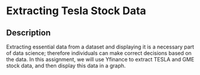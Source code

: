 # Extracting Tesla Stock Data

<h2>Description</h2>

Extracting essential data from a dataset and displaying it is a necessary part of data science; therefore individuals can make correct decisions based on the data. In this assignment, we will use Yfinance to extract TESLA and GME stock data, and then display this data in a graph.

